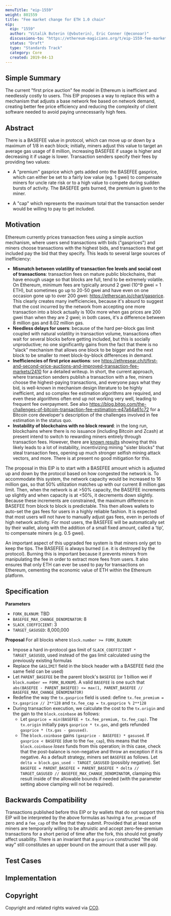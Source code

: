 ```yaml
---
menuTitle: "eip-1559"
weight: 801559 
title: "Fee market change for ETH 1.0 chain"
eip:
  eip: "1559"
  author: "Vitalik Buterin (@vbuterin), Eric Conner (@econoar)"
  discussions-to: "https://ethereum-magicians.org/t/eip-1559-fee-market-change-for-eth-1-0-chain/2783"
  status: "Draft"
  type: "Standards Track"
  category: Core
  created: 2019-04-13
---
```


<!--You can leave these HTML comments in your merged EIP and delete the visible duplicate text guides, they will not appear and may be helpful to refer to if you edit it again. This is the suggested template for new EIPs. Note that an EIP number will be assigned by an editor. When opening a pull request to submit your EIP, please use an abbreviated title in the filename, `eip-draft_title_abbrev.md`. The title should be 44 characters or less.-->

## Simple Summary
<!--"If you can't explain it simply, you don't understand it well enough." Provide a simplified and layman-accessible explanation of the EIP.-->
The current "first price auction" fee model in Ethereum is inefficient and needlessly costly to users. This EIP proposes a way to replace this with a mechanism that adjusts a base network fee based on network demand, creating better fee price efficiency and reducing the complexity of client software needed to avoid paying unnecessarily high fees.

## Abstract
<!--A short (~200 word) description of the technical issue being addressed.-->
There is a BASEFEE value in protocol, which can move up or down by a maximum of 1/8 in each block; initially, miners adjust this value to target an average gas usage of 8 million, increasing BASEFEE if usage is higher and decreasing it if usage is lower. Transaction senders specify their fees by providing two values:

* A "premium" gasprice which gets added onto the BASEFEE gasprice, which can either be set to a fairly low value (eg. 1 gwei) to compensate miners for uncle rate risk or to a high value to compete during sudden bursts of activity. The BASEFEE gets burned, the premium is given to the miner.

* A "cap" which represents the maximum total that the transaction sender would be willing to pay to get included.

## Motivation
<!--The motivation is critical for EIPs that want to change the Ethereum protocol. It should clearly explain why the existing protocol specification is inadequate to address the problem that the EIP solves. EIP submissions without sufficient motivation may be rejected outright.-->
Ethereum currently prices transaction fees using a simple auction mechanism, where users send transactions with bids ("gasprices") and miners choose transactions with the highest bids, and transactions that get included pay the bid that they specify. This leads to several large sources of inefficiency:

* **Mismatch between volatility of transaction fee levels and social cost of transactions**: transaction fees on mature public blockchains, that have enough usage so that blocks are full, tend to be extremely volatile. On Ethereum, minimum fees are typically around 2 gwei (10^9 gwei = 1 ETH), but sometimes go up to 20-50 gwei and have even on one occasion gone up to over 200 gwei: https://etherscan.io/chart/gasprice. This clearly creates many inefficiencies, because it's absurd to suggest that the cost incurred by the network from accepting one more transaction into a block actually is 100x more when gas prices are 200 gwei than when they are 2 gwei; in both cases, it's a difference between 8 million gas and 8.02 million gas.
* **Needless delays for users**: because of the hard per-block gas limit coupled with natural volatility in transaction volume, transactions often wait for several blocks before getting included, but this is socially unproductive; no one significantly gains from the fact that there is no "slack" mechanism that allows one block to be bigger and the next block to be smaller to meet block-by-block differences in demand.
* **Inefficiencies of first price auctions**: see https://ethresear.ch/t/first-and-second-price-auctions-and-improved-transaction-fee-markets/2410 for a detailed writeup. In short, the current approach, where transaction senders publish a transaction with a fee, miners choose the highest-paying transactions, and everyone pays what they bid, is well-known in mechanism design literature to be highly inefficient, and so complex fee estimation algorithms are required, and even these algorithms often end up not working very well, leading to frequent fee overpayment. See also https://blog.bitgo.com/the-challenges-of-bitcoin-transaction-fee-estimation-e47a64a61c72 for a Bitcoin core developer's description of the challenges involved in fee estimation in the status quo.
* **Instability of blockchains with no block reward**: in the long run, blockchains where there is no issuance (including Bitcoin and Zcash) at present intend to switch to rewarding miners entirely through transaction fees. However, there are [known results](http://randomwalker.info/publications/mining_CCS.pdf) showing that this likely leads to a lot of instability, incentivizing mining "sister blocks" that steal transaction fees, opening up much stronger selfish mining attack vectors, and more. There is at present no good mitigation for this.

The proposal in this EIP is to start with a BASEFEE amount which is adjusted up and down by the protocol based on how congested the network is. To accommodate this system, the network capacity would be increased to 16 million gas, so that 50% utilization matches up with our current 8 million gas limit. Then, when the network is at >50% capacity, the BASEFEE increments up slightly and when capacity is at <50%, it decrements down slightly. Because these increments are constrained, the maximum difference in BASEFEE from block to block is predictable. This then allows wallets to auto-set the gas fees for users in a highly reliable fashion. It is expected that most users will not have to manually adjust gas fees, even in periods of high network activity. For most users, the BASEFEE will be automatically set by their wallet, along with the addition of a small fixed amount, called a ‘tip’, to compensate miners (e.g. 0.5 gwei).

An important aspect of this upgraded fee system is that miners only get to keep the tips. The BASEFEE is always burned (i.e. it is destroyed by the protocol). Burning this is important because it prevents miners from manipulating the fee in order to extract more fees from users. It also ensures that only ETH can ever be used to pay for transactions on Ethereum, cementing the economic value of ETH within the Ethereum platform.


## Specification
<!--The technical specification should describe the syntax and semantics of any new feature. The specification should be detailed enough to allow competing, interoperable implementations for any of the current Ethereum platforms (go-ethereum, parity, cpp-ethereum, ethereumj, ethereumjs, and [others](https://github.com/ethereum/wiki/wiki/Clients)).-->
**Parameters**
* `FORK_BLKNUM`: TBD
* `BASEFEE_MAX_CHANGE_DENOMINATOR`: 8
* `SLACK_COEFFICIENT`: 3
* `TARGET_GASUSED`: 8,000,000


**Proposal**
For all blocks where `block.number >= FORK_BLKNUM`:

* Impose a hard in-protocol gas limit of `SLACK_COEFFICIENT * TARGET_GASUSED`, used instead of the gas limit calculated using the previously existing formulas
* Replace the `GASLIMIT` field in the block header with a BASEFEE field (the same field can be used)
* Let `PARENT_BASEFEE` be the parent block's `BASEFEE` (or 1 billion wei if `block.number == FORK_BLKNUM`). A valid `BASEFEE` is one such that `abs(BASEFEE - PARENT_BASEFEE) <= max(1, PARENT_BASEFEE // BASEFEE_MAX_CHANGE_DENOMINATOR)`
* Redefine the way the `tx.gasprice` field is used: define `tx.fee_premium = tx.gasprice // 2**128` and `tx.fee_cap = tx.gasprice % 2**128`
* During transaction execution, we calculate the cost to the `tx.origin` and the gain to the `block.coinbase` as follows:
  * Let `gasprice = min(BASEFEE + tx.fee_premium, tx.fee_cap)`. The `tx.origin` initially pays `gasprice * tx.gas`, and gets refunded `gasprice * (tx.gas - gasused)`.
  * The `block.coinbase` gains `(gasprice - BASEFEE) * gasused`. If `gasprice < BASEFEE` (due to the `fee_cap`), this means that the `block.coinbase` _loses_ funds from this operation; in this case, check that the post-balance is non-negative and throw an exception if it is negative.
As a default strategy, miners set `BASEFEE` as follows. Let `delta = block.gas_used - TARGET_GASUSED` (possibly negative). Set `BASEFEE = PARENT_BASEFEE + PARENT_BASEFEE * delta // TARGET_GASUSED // BASEFEE_MAX_CHANGE_DENOMINATOR`, clamping this result inside of the allowable bounds if needed (with the parameter setting above clamping will not be required).

## Backwards Compatibility
Transactions published before this EIP or by wallets that do not support this EIP will be interpreted by the above formulas as having a `fee_premium` of zero and a `fee_cap` of the fee that they submit. Provided that at least some miners are temporarily willing to be altruistic and accept zero-fee-premium transactions for a short period of time after the fork, this should not greatly affect usability. There is an invariant that a `gasprice` constructed "the old way" still constitutes an upper bound on the amount that a user will pay.


## Test Cases
<!--Test cases for an implementation are mandatory for EIPs that are affecting consensus changes. Other EIPs can choose to include links to test cases if applicable.-->


## Implementation
<!--The implementations must be completed before any EIP is given status "Final", but it need not be completed before the EIP is accepted. While there is merit to the approach of reaching consensus on the specification and rationale before writing code, the principle of "rough consensus and running code" is still useful when it comes to resolving many discussions of API details.-->


## Copyright
Copyright and related rights waived via [CC0](https://creativecommons.org/publicdomain/zero/1.0/).
